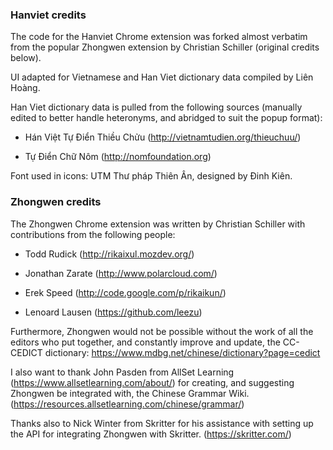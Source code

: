 ### Hanviet credits

The code for the Hanviet Chrome extension was forked almost verbatim from the
popular Zhongwen extension by Christian Schiller (original credits below).

UI adapted for Vietnamese and Han Viet dictionary data compiled by Liên Hoàng.

Han Viet dictionary data is pulled from the following sources (manually edited to better handle heteronyms, and abridged to suit the popup format):

* Hán Việt Tự Điển Thiều Chửu (http://vietnamtudien.org/thieuchuu/)

* Tự Điển Chữ Nôm (http://nomfoundation.org)

Font used in icons: UTM Thư pháp Thiên Ân, designed by Đinh Kiên.


### Zhongwen credits

The Zhongwen Chrome extension was written by Christian Schiller with
contributions from the following people:

* Todd Rudick (http://rikaixul.mozdev.org/)

* Jonathan Zarate (http://www.polarcloud.com/)

* Erek Speed (http://code.google.com/p/rikaikun/)

* Lenoard Lausen (https://github.com/leezu)

Furthermore, Zhongwen would not be possible without the work of all the editors
who put together, and constantly improve and update, the
CC-CEDICT dictionary: https://www.mdbg.net/chinese/dictionary?page=cedict

I also want to thank John Pasden from AllSet Learning
(https://www.allsetlearning.com/about/) for creating, and suggesting
Zhongwen be integrated with, the Chinese Grammar Wiki.
(https://resources.allsetlearning.com/chinese/grammar/)

Thanks also to Nick Winter from Skritter for his assistance with
setting up the API for integrating Zhongwen with Skritter.
(https://skritter.com/)
